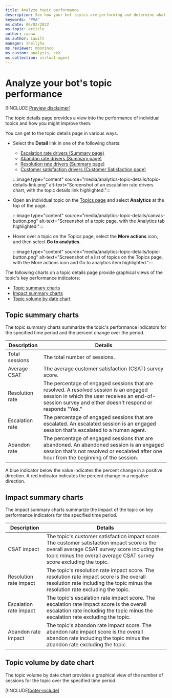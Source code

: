 ```yaml
---
title: Analyze topic performance
description: See how your bot topics are performing and determine what you can do to improve customer satisfaction.
keywords: "PVA"
ms.date: 06/02/2022
ms.topic: article
author: iaanw
ms.author: iawilt
manager: shellyha
ms.reviewer: mboninco
ms.custom: analysis, ceX
ms.collection: virtual-agent
---
```


# Analyze your bot's topic performance

[!INCLUDE [Preview disclaimer](includes/cc-beta-prerelease-disclaimer.md)]

The topic details page provides a view into the performance of individual topics and how you might improve them.

You can get to the topic details page in various ways.

- Select the **Detail** link in one of the following charts:
  - [Escalation rate drivers (Summary page)](analytics-summary.md#escalation-rate-drivers)
  - [Abandon rate drivers (Summary page)](analytics-summary.md#abandon-rate-drivers)
  - [Resolution rate drivers (Summary page)](analytics-summary.md#resolution-rate-drivers)
  - [Customer satisfaction drivers (Customer Satisfaction page)](analytics-CSAT.md#customer-satisfaction-drivers)

  :::image type="content" source="media/analytics-topic-details/topic-details-link.png" alt-text="Screenshot of an escalation rate drivers chart, with the topic details link highlighted.":::

- Open an individual topic on the [Topics page](authoring-create-edit-topics.md) and select **Analytics** at the top of the page.

  :::image type="content" source="media/analytics-topic-details/canvas-button.png" alt-text="Screenshot of a topic page, with the Analytics tab highlighted.":::

- Hover over a topic on the Topics page, select the **More actions** icon, and then select **Go to analytics**.

  :::image type="content" source="media/analytics-topic-details/topic-button.png" alt-text="Screenshot of a list of topics on the Topics page, with the More actions icon and Go to analytics item highlighted.":::

The following charts on a topic details page provide graphical views of the topic's key performance indicators:

- [Topic summary charts](#topic-summary-charts)
- [Impact summary charts](#impact-summary-charts)
- [Topic volume by date chart](#topic-volume-by-date-chart)

## Topic summary charts

The topic summary charts summarize the topic's performance indicators for the specified time period and the percent change over the period.

| Description | Details |
| --- | --- |
| Total sessions | The total number of sessions. |
| Average CSAT | The average customer satisfaction (CSAT) survey score. |
| Resolution rate | The percentage of engaged sessions that are resolved. A resolved session is an engaged session in which the user receives an end-of-session survey and either doesn't respond or responds "Yes." |
| Escalation rate | The percentage of engaged sessions that are escalated. An escalated session is an engaged session that's escalated to a human agent. |
| Abandon rate | The percentage of engaged sessions that are abandoned. An abandoned session is an engaged session that's not resolved or escalated after one hour from the beginning of the session. |

A blue indicator below the value indicates the percent change in a positive direction. A red indicator indicates the percent change in a negative direction.

## Impact summary charts

The impact summary charts summarize the impact of the topic on key performance indicators for the specified time period.

| Description | Details |
| --- | --- |
| CSAT impact | The topic's customer satisfaction impact score. The customer satisfaction impact score is the overall average CSAT survey score including the topic minus the overall average CSAT survey score excluding the topic. |
| Resolution rate impact | The topic's resolution rate impact score. The resolution rate impact score is the overall resolution rate including the topic minus the resolution rate excluding the topic. |
| Escalation rate impact | The topic's escalation rate impact score. The escalation rate impact score is the overall escalation rate including the topic minus the escalation rate excluding the topic. |
| Abandon rate impact | The topic's abandon rate impact score. The abandon rate impact score is the overall abandon rate including the topic minus the abandon rate excluding the topic. |

## Topic volume by date chart

The topic volume by date chart provides a graphical view of the number of sessions for the topic over the specified time period.

[!INCLUDE[footer-include](includes/footer-banner.md)]
